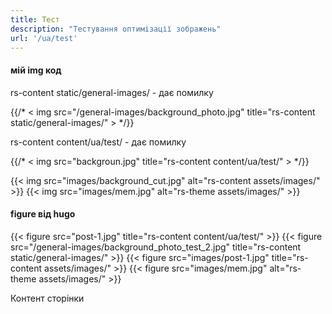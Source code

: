 ```yaml
---
title: Тест
description: "Тестування оптимізації зображень"
url: '/ua/test'
---
```


#### мій img код



rs-content static/general-images/ - дає помилку

{{/* < img src="/general-images/background_photo.jpg" title="rs-content static/general-images/" > */}}

rs-content content/ua/test/ - дає помилку

{{/* < img src="backgroun.jpg" title="rs-content content/ua/test/" > */}}

{{< img src="images/background_cut.jpg" alt="rs-content assets/images/" >}}
{{< img src="images/mem.jpg" alt="rs-theme assets/images/" >}}



#### figure від hugo
{{< figure src="post-1.jpg" title="rs-content content/ua/test/" >}}
{{< figure src="/general-images/background_photo_test_2.jpg" title="rs-content static/general-images/" >}}
{{< figure src="images/post-1.jpg" title="rs-content assets/images/" >}}
{{< figure src="images/mem.jpg" alt="rs-theme assets/images/" >}}

Контент сторінки
